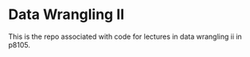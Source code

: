# Data Wrangling II

This is the repo associated with code for lectures in data wrangling ii in p8105.